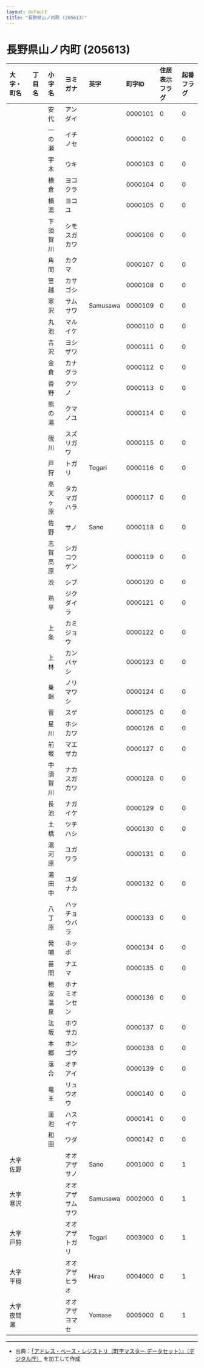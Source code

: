 ```yaml
---
layout: default
title: "長野県山ノ内町 (205613)"
---
```


# 長野県山ノ内町 (205613)

| 大字・町名 | 丁目名 | 小字名 | ヨミガナ | 英字 | 町字ID | 住居表示フラグ | 起番フラグ |
|:---|:---|:---|:---|:---|:---|:---|:---|
|  |  | 安代 | アンダイ |  | 0000101 | 0 | 0 |
|  |  | 一の瀬 | イチノセ |  | 0000102 | 0 | 0 |
|  |  | 宇木 | ウキ |  | 0000103 | 0 | 0 |
|  |  | 横倉 | ヨコクラ |  | 0000104 | 0 | 0 |
|  |  | 横湯 | ヨコユ |  | 0000105 | 0 | 0 |
|  |  | 下須賀川 | シモスガカワ |  | 0000106 | 0 | 0 |
|  |  | 角間 | カクマ |  | 0000107 | 0 | 0 |
|  |  | 笠越 | カサゴシ |  | 0000108 | 0 | 0 |
|  |  | 寒沢 | サムサワ | Samusawa | 0000109 | 0 | 0 |
|  |  | 丸池 | マルイケ |  | 0000110 | 0 | 0 |
|  |  | 吉沢 | ヨシザワ |  | 0000111 | 0 | 0 |
|  |  | 金倉 | カナグラ |  | 0000112 | 0 | 0 |
|  |  | 沓野 | クツノ |  | 0000113 | 0 | 0 |
|  |  | 熊の湯 | クマノユ |  | 0000114 | 0 | 0 |
|  |  | 硯川 | スズリガワ |  | 0000115 | 0 | 0 |
|  |  | 戸狩 | トガリ | Togari | 0000116 | 0 | 0 |
|  |  | 高天ヶ原 | タカマガハラ |  | 0000117 | 0 | 0 |
|  |  | 佐野 | サノ | Sano | 0000118 | 0 | 0 |
|  |  | 志賀高原 | シガコウゲン |  | 0000119 | 0 | 0 |
|  |  | 渋 | シブ |  | 0000120 | 0 | 0 |
|  |  | 熟平 | ジクダイラ |  | 0000121 | 0 | 0 |
|  |  | 上条 | カミジョウ |  | 0000122 | 0 | 0 |
|  |  | 上林 | カンバヤシ |  | 0000123 | 0 | 0 |
|  |  | 乗廻 | ノリマワシ |  | 0000124 | 0 | 0 |
|  |  | 菅 | スゲ |  | 0000125 | 0 | 0 |
|  |  | 星川 | ホシカワ |  | 0000126 | 0 | 0 |
|  |  | 前坂 | マエザカ |  | 0000127 | 0 | 0 |
|  |  | 中須賀川 | ナカスガカワ |  | 0000128 | 0 | 0 |
|  |  | 長池 | ナガイケ |  | 0000129 | 0 | 0 |
|  |  | 土橋 | ツチハシ |  | 0000130 | 0 | 0 |
|  |  | 湯河原 | ユガワラ |  | 0000131 | 0 | 0 |
|  |  | 湯田中 | ユダナカ |  | 0000132 | 0 | 0 |
|  |  | 八丁原 | ハッチョウバラ |  | 0000133 | 0 | 0 |
|  |  | 発哺 | ホッポ |  | 0000134 | 0 | 0 |
|  |  | 苗間 | ナエマ |  | 0000135 | 0 | 0 |
|  |  | 穂波温泉 | ホナミオンセン |  | 0000136 | 0 | 0 |
|  |  | 法坂 | ホウサカ |  | 0000137 | 0 | 0 |
|  |  | 本郷 | ホンゴウ |  | 0000138 | 0 | 0 |
|  |  | 落合 | オチアイ |  | 0000139 | 0 | 0 |
|  |  | 竜王 | リュウオウ |  | 0000140 | 0 | 0 |
|  |  | 蓮池 | ハスイケ |  | 0000141 | 0 | 0 |
|  |  | 和田 | ワダ |  | 0000142 | 0 | 0 |
| 大字佐野 |  |  | オオアザサノ | Sano | 0001000 | 0 | 1 |
| 大字寒沢 |  |  | オオアザサムサワ | Samusawa | 0002000 | 0 | 1 |
| 大字戸狩 |  |  | オオアザトガリ | Togari | 0003000 | 0 | 1 |
| 大字平穏 |  |  | オオアザヒラオ | Hirao | 0004000 | 0 | 1 |
| 大字夜間瀬 |  |  | オオアザヨマセ | Yomase | 0005000 | 0 | 1 |

---

- 出典：[「アドレス・ベース・レジストリ（町字マスター データセット）』（デジタル庁）](https://www.digital.go.jp/policies/base_registry_address/) を加工して作成